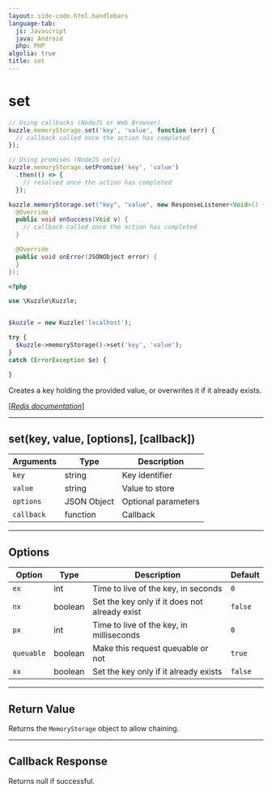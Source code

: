 ```yaml
---
layout: side-code.html.handlebars
language-tab:
  js: Javascript
  java: Android
  php: PHP
algolia: true
title: set
---
```


# set

```js
// Using callbacks (NodeJS or Web Browser)
kuzzle.memoryStorage.set('key', 'value', function (err) {
  // callback called once the action has completed
});

// Using promises (NodeJS only)
kuzzle.memoryStorage.setPromise('key', 'value')
  .then(() => {
    // resolved once the action has completed
  });
```

```java
kuzzle.memoryStorage.set("key", "value", new ResponseListener<Void>() {
  @Override
  public void onSuccess(Void v) {
    // callback called once the action has completed
  }

  @Override
  public void onError(JSONObject error) {
  }
});
```

```php
<?php

use \Kuzzle\Kuzzle;


$kuzzle = new Kuzzle('localhost');

try {
  $kuzzle->memoryStorage()->set('key', 'value');
}
catch (ErrorException $e) {

}
```

Creates a key holding the provided value, or overwrites it if it already exists.

[[_Redis documentation_]](https://redis.io/commands/set)

---

## set(key, value, [options], [callback])

| Arguments | Type | Description |
|---------------|---------|----------------------------------------|
| `key` | string | Key identifier |
| `value` | string | Value to store |
| `options` | JSON Object | Optional parameters |
| `callback` | function | Callback |

---

## Options

| Option | Type | Description | Default |
|---------------|---------|----------------------------------------|---------|
| `ex` | int | Time to live of the key, in seconds | `0` |
| `nx` | boolean | Set the key only if it does not already exist | `false` |
| `px` | int | Time to live of the key, in milliseconds | `0` |
| `queuable` | boolean | Make this request queuable or not  | ``true`` |
| `xx` | boolean | Set the key only if it already exists | `false` |


---

## Return Value

Returns the `MemoryStorage` object to allow chaining.

---

## Callback Response

Returns null if successful.
